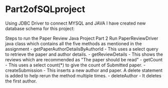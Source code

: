 # Part2ofSQLproject
Using JDBC Driver to connect MYSQL and JAVA
I have created new database schema for this project: 

Steps to run the Paper Review Java Project
Part 2
Run PaperReviewDriver java class which contains all the five methods as mentioned in the assignment
      - getPaperAuthorDetailsByAuthorId - This uses a select query to retrieve the paper and author details.
      - getReviewDetails - This shows the reviews which are recommended as "The paper should be read"
      - getCount - This uses a select count(*) to give the count of Submitted paper.
      - createSubmission - This inserts a new author and paper. A delete statement is added to help rerun the method multiple times.
      - deleteAuthor - It deletes the first author.
